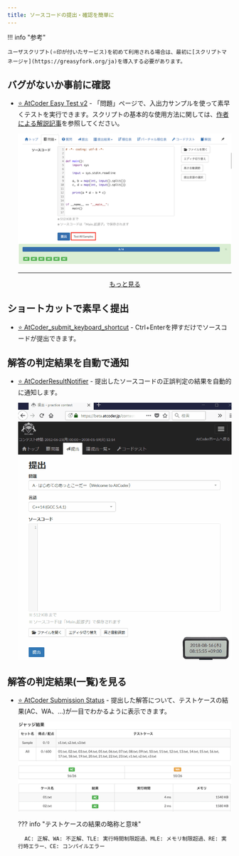 ```yaml
---
title: ソースコードの提出・確認を簡単に
---
```


!!! info "参考"

    ユーザスクリプト(⭐️印が付いたサービス)を初めて利用される場合は、最初に[スクリプトマネージャ](https://greasyfork.org/ja)を導入する必要があります。

## バグがないか事前に確認

- [⭐ AtCoder Easy Test v2](https://greasyfork.org/ja/scripts/433152-atcoder-easy-test-v2) - 「問題」ページで、入出力サンプルを使って素早くテストを実行できます。スクリプトの基本的な使用方法に関しては、[作者による解説記事](https://qiita.com/magurofly/items/4b60dc02283e70230f71)を参照してください。

    <div align="center">
      <img loading = "lazy" src="../../images/userscript/atcoder_easy_test.png" alt="atcoder easy test">
    </div>

    ---

    <div align="center">
      <a href="../../cli">もっと見る</a>
    </div>

## ショートカットで素早く提出

- [⭐ AtCoder_submit_keyboard_shortcut](https://greasyfork.org/ja/scripts/378760-atcoder-submit-keyboard-shortcut) - Ctrl+Enterを押すだけでソースコードが提出できます。

## 解答の判定結果を自動で通知

- [⭐ AtCoderResultNotifier](https://greasyfork.org/ja/scripts/371225-atcoderresultnotifier) - 提出したソースコードの正誤判定の結果を自動的に通知します。

    <div align="center">
      <img loading = "lazy" src="../../images/userscript/atcoder_result_notifier.gif" alt="atcoder result notifier">
    </div>

## 解答の判定結果(一覧)を見る

- [⭐ AtCoder Submission Status](https://greasyfork.org/ja/scripts/383817-atcoder-submission-status) - 提出した解答について、テストケースの結果(AC、WA、…)が一目でわかるように表示できます。

    <div align="center">
      <img loading = "lazy" src="../../images/userscript/atcoder_submission_status.png" alt="atcoder submission status">
    </div>

    ??? info "テストケースの結果の略称と意味"

        AC: 正解、WA: 不正解、TLE: 実行時間制限超過、MLE: メモリ制限超過、RE: 実行時エラー、CE: コンパイルエラー
